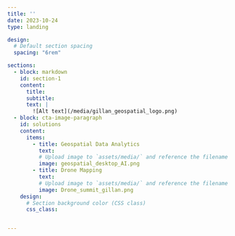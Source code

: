 ```yaml
---
title: ''
date: 2023-10-24
type: landing

design:
  # Default section spacing
  spacing: "6rem"

sections:
  - block: markdown
    id: section-1
    content:
      title: 
      subtitle: 
      text: |
        ![Alt text](/media/gillan_geospatial_logo.png)
  - block: cta-image-paragraph
    id: solutions
    content:
      items:
        - title: Geospatial Data Analytics 
          text: 
          # Upload image to `assets/media/` and reference the filename here
          image: geospatial_desktop_AI.png
        - title: Drone Mapping
          text: 
          # Upload image to `assets/media/` and reference the filename here
          image: Drone_summit_gillan.png
    design:
      # Section background color (CSS class)
      css_class: 


---
```

